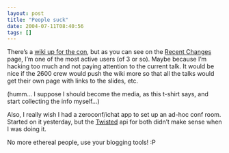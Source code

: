 ```yaml
---
layout: post
title: "People suck"
date: 2004-07-11T08:40:56
tags: []
---
```


<p>There&#8217;s a <a href="http://www.the-fifth-hope.org/5hwiki/RecentChanges">wiki up for the con</a>, but as you can see on the <a href="http://www.the-fifth-hope.org/5hwiki/RecentChanges">Recent Changes</a> page, I&#8217;m one of the most active users (of 3 or so).  Maybe because I&#8217;m hacking too much and  not paying attention to the current talk.  It would be nice if the 2600 crew would push the wiki more so that all the talks would get their own page with links to the slides, etc.</p>

<p>(humm&#8230; I suppose I should become the media, as this t-shirt says, and start collecting the info myself&#8230;)</p>

<p>Also, I really wish I had a zeroconf/ichat app to set up an ad-hoc conf room.  Started on it yesterday, but the <a href="http://twistedmatrix.com/">Twisted</a> api for both didn&#8217;t make sense when I was doing it.</p>

<p>No more ethereal people, use your blogging tools! :P</p>

